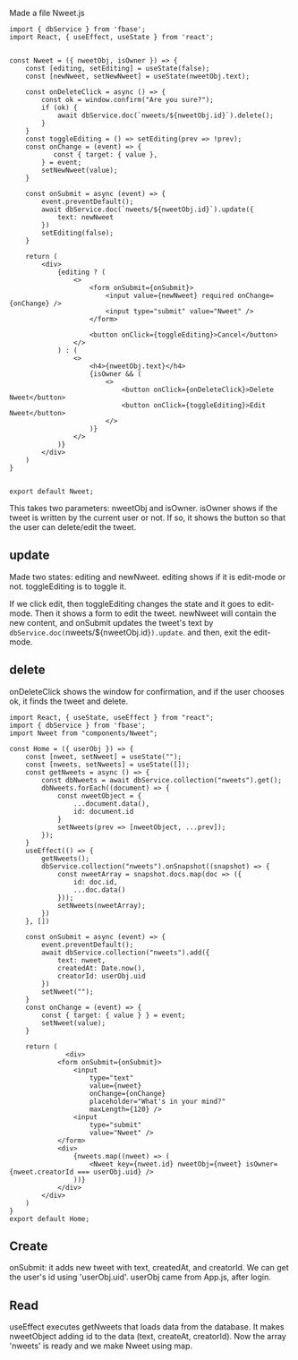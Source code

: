 Made a file Nweet.js 
```
import { dbService } from 'fbase';
import React, { useEffect, useState } from 'react';


const Nweet = ({ nweetObj, isOwner }) => {
    const [editing, setEditing] = useState(false);
    const [newNweet, setNewNweet] = useState(nweetObj.text);

    const onDeleteClick = async () => {
        const ok = window.confirm("Are you sure?");
        if (ok) {
            await dbService.doc(`nweets/${nweetObj.id}`).delete();
        }
    }
    const toggleEditing = () => setEditing(prev => !prev);
    const onChange = (event) => {
           const { target: { value },
        } = event;
        setNewNweet(value);
    }

    const onSubmit = async (event) => {
        event.preventDefault();
        await dbService.doc(`nweets/${nweetObj.id}`).update({
            text: newNweet
        })
        setEditing(false);
    }

    return (
        <div>
            {editing ? (
                <>
                    <form onSubmit={onSubmit}>
                        <input value={newNweet} required onChange={onChange} />
                        <input type="submit" value="Nweet" />
                    </form>

                    <button onClick={toggleEditing}>Cancel</button>
                </>
            ) : (
                <>
                    <h4>{nweetObj.text}</h4>
                    {isOwner && (
                        <>
                            <button onClick={onDeleteClick}>Delete Nweet</button>
                            <button onClick={toggleEditing}>Edit Nweet</button>
                        </>
                    )}
                </>
            )}
        </div>
    )
}


export default Nweet;
```
This takes two parameters: nweetObj and isOwner. isOwner shows if the tweet is written by the current user or not. If so, it shows the button so that the user can delete/edit the tweet. 

## update
Made two states: editing and newNweet. editing shows if it is edit-mode or not. toggleEditing is to toggle it. 

If we click edit, then toggleEditing changes the state and it goes to edit-mode. Then it shows a form to edit the tweet. newNweet will contain the new content, and onSubmit updates the tweet's text by `dbService.doc(`nweets/${nweetObj.id}`).update`. and then, exit the edit-mode. 

## delete
onDeleteClick shows the window for confirmation, and if the user chooses ok, it finds the tweet and delete. 

```
import React, { useState, useEffect } from "react";
import { dbService } from 'fbase';
import Nweet from "components/Nweet";

const Home = ({ userObj }) => {
    const [nweet, setNweet] = useState("");
    const [nweets, setNweets] = useState([]);
    const getNweets = async () => {
        const dbNweets = await dbService.collection("nweets").get();
        dbNweets.forEach((document) => {
            const nweetObject = {
                ...document.data(),
                id: document.id
            }
            setNweets(prev => [nweetObject, ...prev]);
        });
    }
    useEffect(() => {
        getNweets();
        dbService.collection("nweets").onSnapshot((snapshot) => {
            const nweetArray = snapshot.docs.map(doc => ({
                id: doc.id,
                ...doc.data()
            }));
            setNweets(nweetArray);
        })
    }, [])

    const onSubmit = async (event) => {
        event.preventDefault();
        await dbService.collection("nweets").add({
            text: nweet,
            createdAt: Date.now(),
            creatorId: userObj.uid
        })
        setNweet("");
    }
    const onChange = (event) => {
        const { target: { value } } = event;
        setNweet(value);
    }

    return (
              <div>
            <form onSubmit={onSubmit}>
                <input
                    type="text"
                    value={nweet}
                    onChange={onChange}
                    placeholder="What's in your mind?"
                    maxLength={120} />
                <input
                    type="submit"
                    value="Nweet" />
            </form>
            <div>
                {nweets.map((nweet) => (
                    <Nweet key={nweet.id} nweetObj={nweet} isOwner={nweet.creatorId === userObj.uid} />
                ))}
            </div>
        </div>
    )
}
export default Home;
```

## Create
onSubmit: it adds new tweet with text, createdAt, and creatorId. We can get the user's id using 'userObj.uid'. userObj came from App.js, after login. 

## Read
useEffect executes getNweets that loads data from the database. It makes nweetObject adding id to the data (text, createAt, creatorId). Now the array 'nweets' is ready and we make Nweet using map. 

